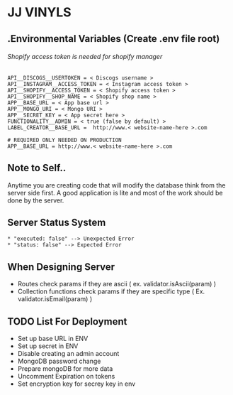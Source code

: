# JJ VINYLS

## .Environmental Variables (Create .env file root)
###### Shopify access token is needed for shopify manager
```
API__DISCOGS__USERTOKEN = < Discogs username >
API__INSTAGRAM__ACCESS_TOKEN = < Instagram access token >
API__SHOPIFY__ACCESS_TOKEN = < Shopify access token >
API__SHOPIFY__SHOP_NAME = < Shopify shop name >
APP__BASE_URL = < App base url >
APP__MONGO_URI = < Mongo URI >
APP__SECRET_KEY = < App secret here >
FUNCTIONALITY__ADMIN = < true (false by default) >
LABEL_CREATOR__BASE_URL =  http://www.< website-name-here >.com

# REQUIRED ONLY NEEDED ON PRODUCTION
APP__BASE_URL = http://www.< website-name-here >.com
```
## Note to Self..
Anytime you are creating code that will modify the database think from the server side first. A good application is lite and most of the work should be done by the server.


## Server Status System
```
* "executed: false" --> Unexpected Error
* "status: false" --> Expected Error
``` 

## When Designing Server
* Routes check params if they are ascii ( ex. validator.isAscii(param) )
* Collection functions check params if they are specific type ( Ex. validator.isEmail(param) )


## TODO List For Deployment
* Set up base URL in ENV
* Set up secret in ENV
* Disable creating an admin account
* MongoDB password change
* Prepare mongoDB for more data
* Uncomment Expiration on tokens
* Set encryption key for secrey key in env
